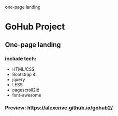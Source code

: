 one-page landing
# GoHub Project
## One-page landing

### include tech:

* HTML/CSS
* Bootstrap 4 
* jquery 
* LESS 
* pagescroll2id 
* font-awesome

### Preview: https://alexcrive.github.io/gohub2/ 
